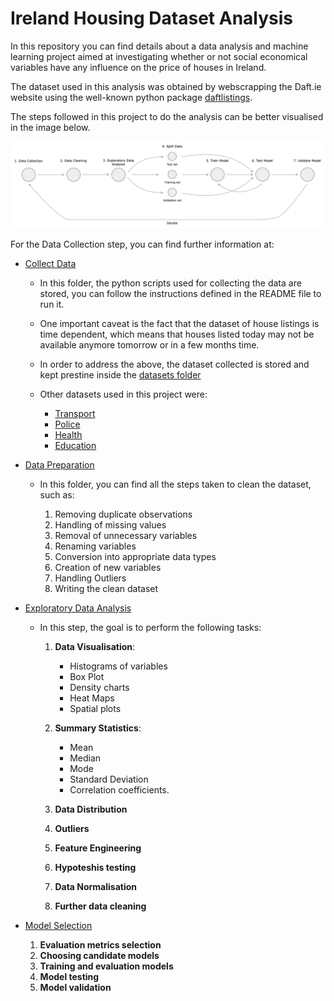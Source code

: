 # Ireland Housing Dataset Analysis

In this repository you can find details about a data analysis and machine learning project aimed at investigating
whether or not social economical variables have any influence on the price of houses in Ireland.

The dataset used in this analysis was obtained by webscrapping the Daft.ie website using the well-known python package [daftlistings](https://pypi.org/project/daftlistings/1.1.6/).

The steps followed in this project to do the analysis can be better visualised in the image below.

![](assets/machine-learning-pipeline.png)

For the Data Collection step, you can find further information at:

* [Collect Data](/scripts/collection/)
  * In this folder, the python scripts used for collecting the data are stored, you can follow the instructions defined in the README file to run it.
  
  * One important caveat is the fact that the dataset of house listings is time dependent, which means that houses listed today may not be available anymore tomorrow or in a few months time.

  * In order to address the above, the dataset collected is stored and kept prestine inside the [datasets folder](/datasets/house_listings_all.csv)

  * Other datasets used in this project were:
    * [Transport](/datasets/transport/)
    * [Police](/datasets/police/)
    * [Health](/datasets/hospitals/)
    * [Education](/datasets//education/)

* [Data Preparation](/scripts/cleaning/)

    * In this folder, you can find all the steps taken to clean the dataset, such as:
  
      1. Removing duplicate observations
      2. Handling of missing values
      3. Removal of unnecessary variables
      4. Renaming variables
      5. Conversion into appropriate data types
      6. Creation of new variables
      7. Handling Outliers
      8. Writing the clean dataset

* [Exploratory Data Analysis](/scripts/exploration/)

    * In this step, the goal is to perform the following tasks:

        1. **Data Visualisation**: 
           
           * Histograms of variables
           * Box Plot
           * Density charts
           * Heat Maps
           * Spatial plots
  
        2. **Summary Statistics**:
           
           * Mean 
           * Median 
           * Mode
           * Standard Deviation 
           * Correlation coefficients.

        3. **Data Distribution**
        4. **Outliers**
        5. **Feature Engineering**
        6. **Hypoteshis testing**
        7. **Data Normalisation**
        8. **Further data cleaning**

* [Model Selection](/scripts/model-selection/)

   1. **Evaluation metrics selection**
   2. **Choosing candidate models**
   3. **Training and evaluation models**
   4. **Model testing**
   5. **Model validation**